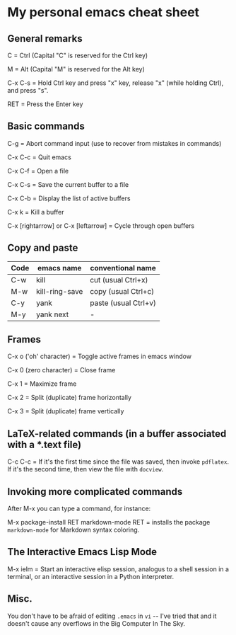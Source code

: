 # My personal emacs cheat sheet

## General remarks

C = Ctrl (Capital "C" is reserved for the Ctrl key)

M = Alt  (Capital "M" is reserved for the Alt  key)

C-x C-s = Hold Ctrl key and press "x" key, release "x" (while holding Ctrl), and press "s".

RET = Press the Enter key

## Basic commands

C-g     = Abort command input (use to recover from mistakes in commands)

C-x C-c = Quit emacs

C-x C-f = Open a file

C-x C-s = Save the current buffer to a file

C-x C-b = Display the list of active buffers

C-x k   = Kill a buffer

C-x [rightarrow] or C-x [leftarrow] = Cycle through open buffers 

## Copy and paste

| Code | emacs name     | conventional name    |
|------|----------------|----------------------|
| C-w  | kill           | cut (usual Ctrl+x)   |
| M-w  | kill-ring-save | copy (usual Ctrl+c)  |
| C-y  | yank           | paste (usual Ctrl+v) |
| M-y  | yank next      |           -          |

## Frames 

C-x o ('oh' character) = Toggle active frames in emacs window

C-x 0 (zero character) = Close frame

C-x 1 = Maximize frame

C-x 2 = Split (duplicate) frame horizontally 

C-x 3 = Split (duplicate) frame vertically 

## LaTeX-related commands (in a buffer associated with a *.text file)

C-c C-c = If it's the first time since the file was saved, then invoke `pdflatex`. If it's the second time, then view the file with `docview`.

## Invoking more complicated commands

After M-x you can type a command, for instance:

M-x package-install RET markdown-mode RET = installs the package `markdown-mode` for Markdown syntax coloring.

## The Interactive Emacs Lisp Mode

M-x ielm = Start an interactive elisp session, analogus to a shell session in a terminal, or an interactive session in a Python interpreter.

## Misc.

You don't have to be afraid of editing `.emacs` in `vi` -- I've tried that and it doesn't cause any overflows in the Big Computer In The Sky. 
